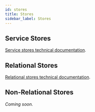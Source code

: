 ```yaml
---
id: stores
title: Stores
sidebar_label: Stores
---
```

## Service Stores

[Service stores technical documentation](https://github.com/finos/legend-engine/tree/master/docs/store/extensions/ServiceStore).

## Relational Stores

[Relational stores technical documentation](https://github.com/finos/legend-engine/tree/master/docs/store/extensions/Relational).

## Non-Relational Stores

_Coming soon._
